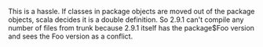 This is a hassle.  If classes in package objects are moved out of the package objects, scala decides it is a double definition.  So 2.9.1 can't compile any number of files from trunk because 2.9.1 itself has the package$Foo version and sees the Foo version as a conflict.

